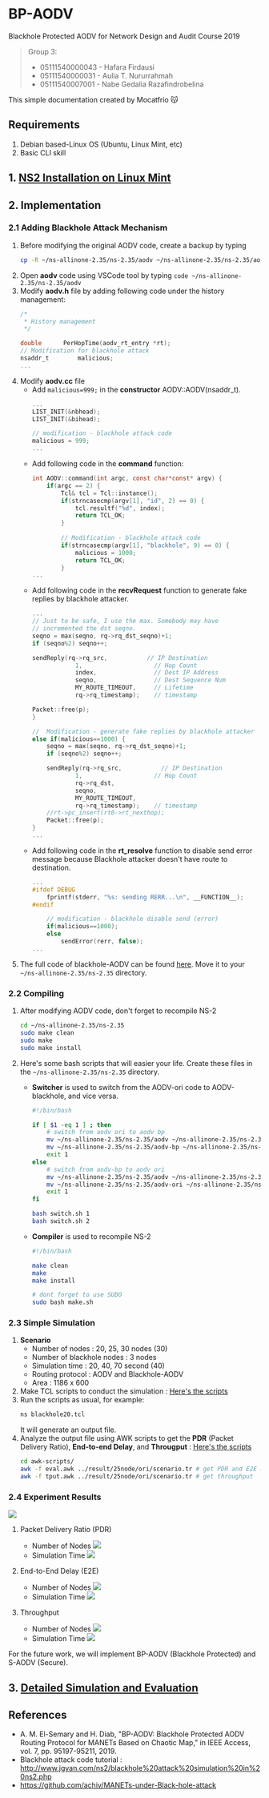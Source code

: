 # BP-AODV
Blackhole Protected AODV for Network Design and Audit Course 2019

> Group 3:
> * 05111540000043 - Hafara Firdausi
> * 05111540000031 - Aulia T. Nururrahmah
> * 05111540007001 - Nabe Gedalia Razafindrobelina

This simple documentation created by Mocatfrio 😽

## Requirements
1. Debian based-Linux OS (Ubuntu, Linux Mint, etc)
2. Basic CLI skill

## 1. [NS2 Installation on Linux Mint](install-ns2.md)
## 2. Implementation
### 2.1 Adding Blackhole Attack Mechanism

1. Before modifying the original AODV code, create a backup by typing 
    ```bash
    cp -R ~/ns-allinone-2.35/ns-2.35/aodv ~/ns-allinone-2.35/ns-2.35/aodv-ori
    ```
2. Open **aodv** code using VSCode tool by typing `code ~/ns-allinone-2.35/ns-2.35/aodv`
3. Modify **aodv.h** file by adding following code under the history management:
    ```c
    /*
	 * History management
	 */
	
	double 		PerHopTime(aodv_rt_entry *rt);
    // Modification for blackhole attack
    nsaddr_t        malicious;
    ...
    ```
4. Modify **aodv.cc** file
    * Add `malicious=999;` in the **constructor** AODV::AODV(nsaddr_t).
        ```c
        ...
        LIST_INIT(&nbhead);
        LIST_INIT(&bihead);

        // modification - blackhole attack code  
        malicious = 999; 
        ...
        ```
    * Add following code in the **command** function:
        ```c
        int AODV::command(int argc, const char*const* argv) {
            if(argc == 2) {
                Tcl& tcl = Tcl::instance();
                if(strncasecmp(argv[1], "id", 2) == 0) {
                    tcl.resultf("%d", index);
                    return TCL_OK;
                }
            
                // Modification - blackhole attack code    
                if(strncasecmp(argv[1], "blackhole", 9) == 0) {
                    malicious = 1000;
                    return TCL_OK;
                }
        ...
        ```
    * Add following code in the **recvRequest** function to generate fake replies by blackhole attacker.
        ```c
        ...
        // Just to be safe, I use the max. Somebody may have
        // incremented the dst seqno.
        seqno = max(seqno, rq->rq_dst_seqno)+1;
        if (seqno%2) seqno++;

        sendReply(rq->rq_src,           // IP Destination
                    1,                    // Hop Count
                    index,                // Dest IP Address
                    seqno,                // Dest Sequence Num
                    MY_ROUTE_TIMEOUT,     // Lifetime
                    rq->rq_timestamp);    // timestamp
        
        Packet::free(p);
        }

        //  Modification - generate fake replies by blackhole attacker
        else if(malicious==1000) {
            seqno = max(seqno, rq->rq_dst_seqno)+1;
            if (seqno%2) seqno++;

            sendReply(rq->rq_src,           // IP Destination
                    1,                    // Hop Count
                    rq->rq_dst,
                    seqno,
                    MY_ROUTE_TIMEOUT,
                    rq->rq_timestamp);    // timestamp
            //rt->pc_insert(rt0->rt_nexthop);
            Packet::free(p);
        }  
        ...
        ```
    * Add following code in the **rt_resolve** function to disable send error message because Blackhole attacker doesn't have route to destination.
        ```c
        ...
        #ifdef DEBUG
            fprintf(stderr, "%s: sending RERR...\n", __FUNCTION__);
        #endif

            // modification - blackhole disable send (error)
            if(malicious==1000);
            else
                sendError(rerr, false);
        ...
        ```
5. The full code of blackhole-AODV can be found [here](aodv). Move it to your `~/ns-allinone-2.35/ns-2.35` directory.
    
### 2.2 Compiling
1. After modifying AODV code, don't forget to recompile NS-2
    ```bash
    cd ~/ns-allinone-2.35/ns-2.35
    sudo make clean
    sudo make
    sudo make install
    ```
2. Here's some bash scripts that will easier your life. Create these files in the `~/ns-allinone-2.35/ns-2.35` directory.
    * **Switcher** is used to switch from the AODV-ori code to AODV-blackhole, and vice versa.
        ```bash
        #!/bin/bash

        if [ $1 -eq 1 ] ; then
            # switch from aodv ori to aodv bp
            mv ~/ns-allinone-2.35/ns-2.35/aodv ~/ns-allinone-2.35/ns-2.35/aodv-ori
            mv ~/ns-allinone-2.35/ns-2.35/aodv-bp ~/ns-allinone-2.35/ns-2.35/aodv
            exit 1
        else
            # switch from aodv-bp to aodv ori
            mv ~/ns-allinone-2.35/ns-2.35/aodv ~/ns-allinone-2.35/ns-2.35/aodv-bp
            mv ~/ns-allinone-2.35/ns-2.35/aodv-ori ~/ns-allinone-2.35/ns-2.35/aodv
            exit 1
        fi  
        ```
        ```bash
        bash switch.sh 1
        bash switch.sh 2
        ```

    * **Compiler** is used to recompile NS-2
        ```bash
        #!/bin/bash
        
        make clean
        make 
        make install
        ```
        ```bash
        # dont forget to use SUDO
        sudo bash make.sh
        ```

### 2.3 Simple Simulation

1. **Scenario**
   * Number of nodes : 20, 25, 30 nodes (30)
   * Number of blackhole nodes : 3 nodes
   * Simulation time : 20, 40, 70 second (40)
   * Routing protocol : AODV and Blackhole-AODV
   * Area : 1186 x 600
2. Make TCL scripts to conduct the simulation : [Here's the scripts](scenario/tcl-scripts)
3. Run the scripts as usual, for example: 
    ```bash
    ns blackhole20.tcl
    ```
    It will generate an output file.
4. Analyze the output file using AWK scripts to get the **PDR** (Packet Delivery Ratio), **End-to-end Delay**, and **Througput** : [Here's the scripts](scenario/awk-scripts)
    ```bash
    cd awk-scripts/
    awk -f eval.awk ../result/25node/ori/scenario.tr # get PDR and E2E Delay
    awk -f tput.awk ../result/25node/ori/scenario.tr # get throughput
    ```

### 2.4 Experiment Results 

![](img/ss2.png)

1. Packet Delivery Ratio (PDR)
    * Number of Nodes
        ![](img/pdr-node.png)
    * Simulation Time
        ![](img/pdr-time.png)

2. End-to-End Delay (E2E)
    * Number of Nodes
        ![](img/e2e-node.png)
    * Simulation Time
        ![](img/e2e-time.png)

3. Throughput
    * Number of Nodes
        ![](img/tput-node.png)
    * Simulation Time
        ![](img/tput-time.png)

For the future work, we will implement BP-AODV (Blackhole Protected) and S-AODV (Secure).

## 3. [Detailed Simulation and Evaluation](simulation.md)

## References
* A. M. El-Semary and H. Diab, "BP-AODV: Blackhole Protected AODV Routing Protocol for MANETs Based on Chaotic Map," in IEEE Access, vol. 7, pp. 95197-95211, 2019.
* Blackhole attack code tutorial : http://www.jgyan.com/ns2/blackhole%20attack%20simulation%20in%20ns2.php
* https://github.com/achiv/MANETs-under-Black-hole-attack